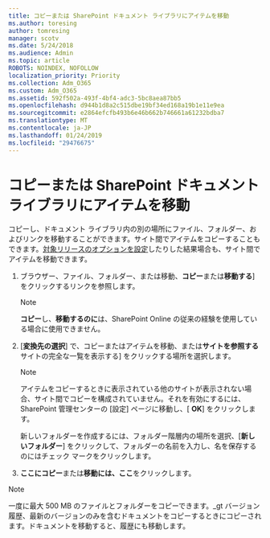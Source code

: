```yaml
---
title: コピーまたは SharePoint ドキュメント ライブラリにアイテムを移動
ms.author: toresing
author: tomresing
manager: scotv
ms.date: 5/24/2018
ms.audience: Admin
ms.topic: article
ROBOTS: NOINDEX, NOFOLLOW
localization_priority: Priority
ms.collection: Adm_O365
ms.custom: Adm_O365
ms.assetid: 592f502a-493f-4bf4-adc3-5bc8aea87bb5
ms.openlocfilehash: d944b1d8a2c515dbe19bf34ed168a19b1e11e9ea
ms.sourcegitcommit: e2864efcfb493b6e46b662b746661a61232bdba7
ms.translationtype: MT
ms.contentlocale: ja-JP
ms.lasthandoff: 01/24/2019
ms.locfileid: "29476675"
---
```

# <a name="copy-or-move-items-in-a-sharepoint-document-library"></a>コピーまたは SharePoint ドキュメント ライブラリにアイテムを移動

コピーし、ドキュメント ライブラリ内の別の場所にファイル、フォルダー、およびリンクを移動することができます。サイト間でアイテムをコピーすることもできます。[対象リリースのオプションを設定](https://go.microsoft.com/fwlink/?linkid=622980)したりした結果場合も、サイト間でアイテムを移動できます。
  
1. ブラウザー、ファイル、フォルダー、または移動、**コピー**または**移動する**] をクリックするリンクを参照します。
    
    > [!NOTE]
    > **コピー**し、**移動するのに**は、SharePoint Online の従来の経験を使用している場合に使用できません。 
  
2. [**変換先の選択**] で、コピーまたはアイテムを移動、または**サイトを参照する**サイトの完全な一覧を表示する] をクリックする場所を選択します。 
    
    > [!NOTE]
    > アイテムをコピーするときに表示されている他のサイトが表示されない場合、サイト間でコピーを構成されていません。それを有効にするには、SharePoint 管理センターの [設定] ページに移動し、[ **OK**] をクリックします。 
  
    新しいフォルダーを作成するには、フォルダー階層内の場所を選択、[**新しいフォルダー**] をクリックして、フォルダーの名前を入力し、名を保存するのにはチェック マークをクリックします。
    
3. **ここにコピー**または**移動には、ここ**をクリックします。
    
> [!NOTE]
>  一度に最大 500 MB のファイルとフォルダーをコピーできます。_gt バージョン履歴、最新のバージョンのみを含むドキュメントをコピーするときにコピーされます。ドキュメントを移動すると、履歴にも移動します。 
  

